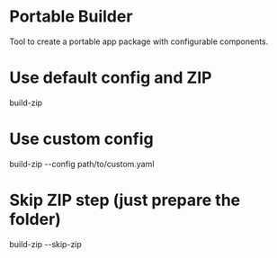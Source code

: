 # Portable Builder
Tool to create a portable app package with configurable components.

# Use default config and ZIP
build-zip

# Use custom config
build-zip --config path/to/custom.yaml

# Skip ZIP step (just prepare the folder)
build-zip --skip-zip